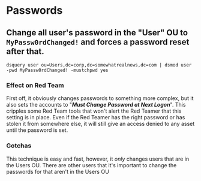 # Passwords

## Change all user's password in the "User" OU to `MyPassw0rdChanged!` and forces a password reset after that.

```text
dsquery user ou=Users,dc=corp,dc=somewhatrealnews,dc=com | dsmod user -pwd MyPassw0rdChanged! -mustchpwd yes
```

### Effect on Red Team

First off, it obviously changes passwords to something more complex, but it also sets the accounts to "_**Must Change Password at Next Logon**_". This cripples some Red Team tools that won't alert the Red Teamer that this setting is in place. Even if the Red Teamer has the right password or has stolen it from somewhere else, it will still give an access denied to any asset until the password is set.

### Gotchas

This technique is easy and fast, however, it _only_ changes users that are in the Users OU. There are other users that it's important to change the passwords for that aren't in the Users OU

